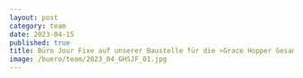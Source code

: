 ```yaml
---
layout: post
category: team
date: 2023-04-15
published: true
title: Büro Jour Fixe auf unserer Baustelle für die »Grace Hopper Gesamtschule« in Teltow bei Berlin im April 2023.
image: /buero/team/2023_04_GHSJF_01.jpg
---
```

